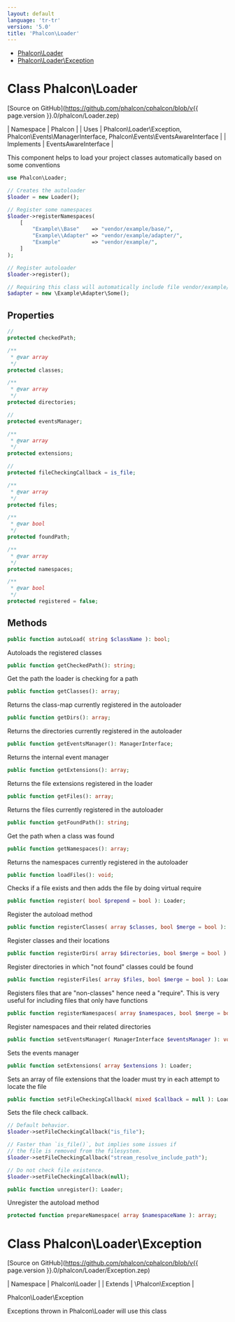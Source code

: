 ```yaml
---
layout: default
language: 'tr-tr'
version: '5.0'
title: 'Phalcon\Loader'
---
```


* [Phalcon\Loader](#loader)
* [Phalcon\Loader\Exception](#loader-exception)

<h1 id="loader">Class Phalcon\Loader</h1>

[Source on GitHub](https://github.com/phalcon/cphalcon/blob/v{{ page.version }}.0/phalcon/Loader.zep)

| Namespace  | Phalcon | | Uses       | Phalcon\Loader\Exception, Phalcon\Events\ManagerInterface, Phalcon\Events\EventsAwareInterface | | Implements | EventsAwareInterface |

This component helps to load your project classes automatically based on some conventions

```php
use Phalcon\Loader;

// Creates the autoloader
$loader = new Loader();

// Register some namespaces
$loader->registerNamespaces(
    [
        "Example\\Base"    => "vendor/example/base/",
        "Example\\Adapter" => "vendor/example/adapter/",
        "Example"          => "vendor/example/",
    ]
);

// Register autoloader
$loader->register();

// Requiring this class will automatically include file vendor/example/adapter/Some.php
$adapter = new \Example\Adapter\Some();
```


## Properties
```php
//
protected checkedPath;

/**
 * @var array
 */
protected classes;

/**
 * @var array
 */
protected directories;

//
protected eventsManager;

/**
 * @var array
 */
protected extensions;

//
protected fileCheckingCallback = is_file;

/**
 * @var array
 */
protected files;

/**
 * @var bool
 */
protected foundPath;

/**
 * @var array
 */
protected namespaces;

/**
 * @var bool
 */
protected registered = false;

```

## Methods

```php
public function autoLoad( string $className ): bool;
```
Autoloads the registered classes


```php
public function getCheckedPath(): string;
```
Get the path the loader is checking for a path


```php
public function getClasses(): array;
```
Returns the class-map currently registered in the autoloader


```php
public function getDirs(): array;
```
Returns the directories currently registered in the autoloader


```php
public function getEventsManager(): ManagerInterface;
```
Returns the internal event manager


```php
public function getExtensions(): array;
```
Returns the file extensions registered in the loader


```php
public function getFiles(): array;
```
Returns the files currently registered in the autoloader


```php
public function getFoundPath(): string;
```
Get the path when a class was found


```php
public function getNamespaces(): array;
```
Returns the namespaces currently registered in the autoloader


```php
public function loadFiles(): void;
```
Checks if a file exists and then adds the file by doing virtual require


```php
public function register( bool $prepend = bool ): Loader;
```
Register the autoload method


```php
public function registerClasses( array $classes, bool $merge = bool ): Loader;
```
Register classes and their locations


```php
public function registerDirs( array $directories, bool $merge = bool ): Loader;
```
Register directories in which "not found" classes could be found


```php
public function registerFiles( array $files, bool $merge = bool ): Loader;
```
Registers files that are "non-classes" hence need a "require". This is very useful for including files that only have functions


```php
public function registerNamespaces( array $namespaces, bool $merge = bool ): Loader;
```
Register namespaces and their related directories


```php
public function setEventsManager( ManagerInterface $eventsManager ): void;
```
Sets the events manager


```php
public function setExtensions( array $extensions ): Loader;
```
Sets an array of file extensions that the loader must try in each attempt to locate the file


```php
public function setFileCheckingCallback( mixed $callback = null ): Loader;
```
Sets the file check callback.

```php
// Default behavior.
$loader->setFileCheckingCallback("is_file");

// Faster than `is_file()`, but implies some issues if
// the file is removed from the filesystem.
$loader->setFileCheckingCallback("stream_resolve_include_path");

// Do not check file existence.
$loader->setFileCheckingCallback(null);
```


```php
public function unregister(): Loader;
```
Unregister the autoload method


```php
protected function prepareNamespace( array $namespaceName ): array;
```





<h1 id="loader-exception">Class Phalcon\Loader\Exception</h1>

[Source on GitHub](https://github.com/phalcon/cphalcon/blob/v{{ page.version }}.0/phalcon/Loader/Exception.zep)

| Namespace  | Phalcon\Loader | | Extends    | \Phalcon\Exception |

Phalcon\Loader\Exception

Exceptions thrown in Phalcon\Loader will use this class

